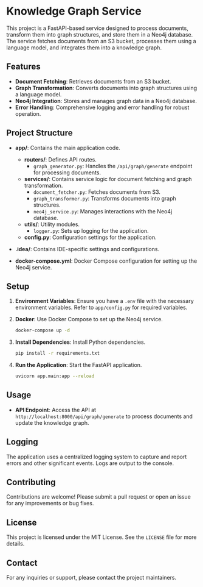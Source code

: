 # Knowledge Graph Service

This project is a FastAPI-based service designed to process documents, transform them into graph structures, and store them in a Neo4j database. The service fetches documents from an S3 bucket, processes them using a language model, and integrates them into a knowledge graph.

## Features

- **Document Fetching**: Retrieves documents from an S3 bucket.
- **Graph Transformation**: Converts documents into graph structures using a language model.
- **Neo4j Integration**: Stores and manages graph data in a Neo4j database.
- **Error Handling**: Comprehensive logging and error handling for robust operation.

## Project Structure

- **app/**: Contains the main application code.
  - **routers/**: Defines API routes.
    - `graph_generator.py`: Handles the `/api/graph/generate` endpoint for processing documents.
  - **services/**: Contains service logic for document fetching and graph transformation.
    - `document_fetcher.py`: Fetches documents from S3.
    - `graph_transformer.py`: Transforms documents into graph structures.
    - `neo4j_service.py`: Manages interactions with the Neo4j database.
  - **utils/**: Utility modules.
    - `logger.py`: Sets up logging for the application.
  - **config.py**: Configuration settings for the application.

- **.idea/**: Contains IDE-specific settings and configurations.
- **docker-compose.yml**: Docker Compose configuration for setting up the Neo4j service.

## Setup

1. **Environment Variables**: Ensure you have a `.env` file with the necessary environment variables. Refer to `app/config.py` for required variables.

2. **Docker**: Use Docker Compose to set up the Neo4j service.
   ```bash
   docker-compose up -d
   ```

3. **Install Dependencies**: Install Python dependencies.
   ```bash
   pip install -r requirements.txt
   ```

4. **Run the Application**: Start the FastAPI application.
   ```bash
   uvicorn app.main:app --reload
   ```

## Usage

- **API Endpoint**: Access the API at `http://localhost:8000/api/graph/generate` to process documents and update the knowledge graph.

## Logging

The application uses a centralized logging system to capture and report errors and other significant events. Logs are output to the console.

## Contributing

Contributions are welcome! Please submit a pull request or open an issue for any improvements or bug fixes.

## License

This project is licensed under the MIT License. See the `LICENSE` file for more details.

## Contact

For any inquiries or support, please contact the project maintainers.
